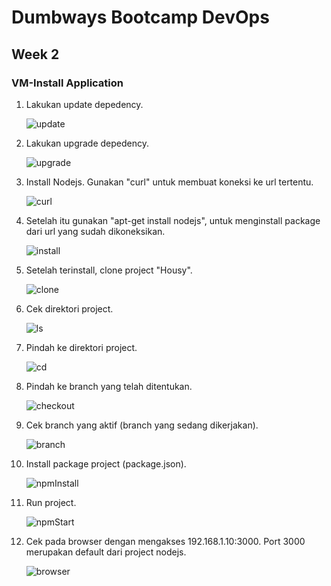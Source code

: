 # Dumbways Bootcamp DevOps
## Week 2
### VM-Install Application

1. Lakukan update depedency.
    
    ![update](https://github.com/gilbranfairuz/Dumbways-Bootcamp-Devops/blob/master/week1/VM-InstallApplication/img/1-1.png)

2. Lakukan upgrade depedency.
    
    ![upgrade](https://github.com/gilbranfairuz/Dumbways-Bootcamp-Devops/blob/master/week1/VM-InstallApplication/img/1-2.png)

3. Install Nodejs. Gunakan "curl" untuk membuat koneksi ke url tertentu.
    
    ![curl](https://github.com/gilbranfairuz/Dumbways-Bootcamp-Devops/blob/master/week1/VM-InstallApplication/img/1-3-installNodejs.png)

4. Setelah itu gunakan "apt-get install nodejs", untuk menginstall package dari url yang sudah dikoneksikan.
    
    ![install](https://github.com/gilbranfairuz/Dumbways-Bootcamp-Devops/blob/master/week1/VM-InstallApplication/img/1-4-InstallNodejs.png)

5. Setelah terinstall, clone project "Housy".
    
    ![clone](https://github.com/gilbranfairuz/Dumbways-Bootcamp-Devops/blob/master/week1/VM-InstallApplication/img/1-5-cloneRepo.png)

6. Cek direktori project.
    
    ![ls](https://github.com/gilbranfairuz/Dumbways-Bootcamp-Devops/blob/master/week1/VM-InstallApplication/img/1-6-ls.png)

7. Pindah ke direktori project.
    
    ![cd](https://github.com/gilbranfairuz/Dumbways-Bootcamp-Devops/blob/master/week1/VM-InstallApplication/img/1-7-cd.png)

8. Pindah ke branch yang telah ditentukan.
    
    ![checkout](https://github.com/gilbranfairuz/Dumbways-Bootcamp-Devops/blob/master/week1/VM-InstallApplication/img/1-8-checkout.png)

9. Cek branch yang aktif (branch yang sedang dikerjakan).
    
    ![branch](https://github.com/gilbranfairuz/Dumbways-Bootcamp-Devops/blob/master/week1/VM-InstallApplication/img/1-9-branch.png)

10. Install package project (package.json).
    
    ![npmInstall](https://github.com/gilbranfairuz/Dumbways-Bootcamp-Devops/blob/master/week1/VM-InstallApplication/img/1-10.png)

11. Run project.
    
    ![npmStart](https://github.com/gilbranfairuz/Dumbways-Bootcamp-Devops/blob/master/week1/VM-InstallApplication/img/1-11.png)

12. Cek pada browser dengan mengakses 192.168.1.10:3000. Port 3000 merupakan default dari project nodejs.
    
    ![browser](https://github.com/gilbranfairuz/Dumbways-Bootcamp-Devops/blob/master/week1/VM-InstallApplication/img/1-12.png)

